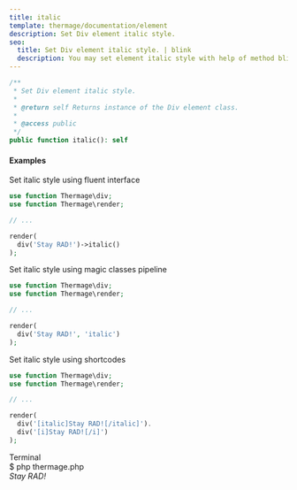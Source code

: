 ```yaml
---
title: italic
template: thermage/documentation/element
description: Set Div element italic style.
seo:
  title: Set Div element italic style. | blink
  description: You may set element italic style with help of method blink
---
```


```php
/**
 * Set Div element italic style.
 *
 * @return self Returns instance of the Div element class.
 *
 * @access public
 */
public function italic(): self
```

#### Examples

Set italic style using fluent interface
```php
use function Thermage\div;
use function Thermage\render;

// ...

render(
  div('Stay RAD!')->italic()
);
```

Set italic style using magic classes pipeline
```php
use function Thermage\div;
use function Thermage\render;

// ...

render(
  div('Stay RAD!', 'italic')
);
```

Set italic style using shortcodes
```php 
use function Thermage\div;
use function Thermage\render;

// ...

render(
  div('[italic]Stay RAD![/italic]').
  div('[i]Stay RAD![/i]')
);
```

<div class="terminal">
  <div class="terminal-header">Terminal</div>
  <div class="terminal-body">
    <div class="terminal-command">$ php thermage.php</div>
    <div class="el-div" style="font-style: italic;">Stay RAD!</div>
  </div>
</div>